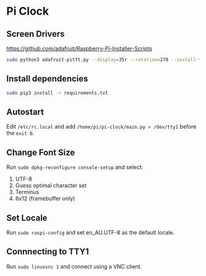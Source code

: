 # Pi Clock

## Screen Drivers

https://github.com/adafruit/Raspberry-Pi-Installer-Scripts

```bash
sudo python3 adafruit-pitft.py --display=35r --rotation=270 --install-type=console
```

## Install dependencies

```bash
sudo pip3 install -r requirements.txt
```

## Autostart

Edit `/etc/rc.local` and add `/home/pi/pi-clock/main.py > /dev/tty1` before the `exit 0`.

## Change Font Size

Run `sudo dpkg-reconfigure console-setup` and select:
1. UTF-8
2. Guess optimal character set
3. Terminus
4. 6x12 (framebuffer only)

## Set Locale

Run `sudo raspi-config` and set en_AU.UTF-8 as the default locale.

## Connnecting to TTY1

Run `sudo linuxvnc 1` and connect using a VNC client.

